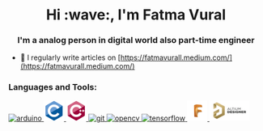 <h1 align="center">Hi :wave:, I'm Fatma Vural</h1>
<h3 align="center">I'm a analog person in digital world also part-time engineer</h3>

- :pencil: I regularly write articles on [https://fatmavurall.medium.com/](https://fatmavurall.medium.com/)


<h3 align="left">Languages and Tools:</h3>
<p align="left"><a href="https://www.arduino.cc/" target="_blank"> <img
                src="https://cdn.worldvectorlogo.com/logos/arduino-1.svg" alt="arduino" width="40" height="40"/> </a> <a
            href="https://www.cprogramming.com/" target="_blank"> <img
                src="https://raw.githubusercontent.com/devicons/devicon/master/icons/c/c-original.svg" alt="c"
                width="40" height="40"/> </a> <a href="https://www.w3schools.com/cpp/" target="_blank"> <img
                src="https://raw.githubusercontent.com/devicons/devicon/master/icons/cplusplus/cplusplus-original.svg"
                alt="cplusplus" width="40" height="40"/> </a> <a href="https://git-scm.com/" target="_blank"> <img
                src="https://www.vectorlogo.zone/logos/git-scm/git-scm-icon.svg" alt="git" width="40" height="40"/> </a>
    <a href="https://opencv.org/" target="_blank"> <img src="https://www.vectorlogo.zone/logos/opencv/opencv-icon.svg"
                                                        alt="opencv" width="40" height="40"/> </a> <a
            href="https://www.tensorflow.org/" target="_blank"> <img
                src="https://www.vectorlogo.zone/logos/tensorflow/tensorflow-icon.svg" alt="tensorflow" width="40"
                height="40"/> </a>
    <a href="https://www.autodesk.com.tr/products/fusion-360" target="_blank"> <img
                src="https://github.com/erkanzsy/erkanzsy/blob/main/assets/fusion.png?raw=true" alt="git" width="40" height="40"/> </a>
    <a href="https://www.altium.com/" target="_blank"> <img
                src="https://github.com/erkanzsy/erkanzsy/blob/main/assets/altium.png?raw=true" alt="git" width="80" height="40"/> </a>
</p>
